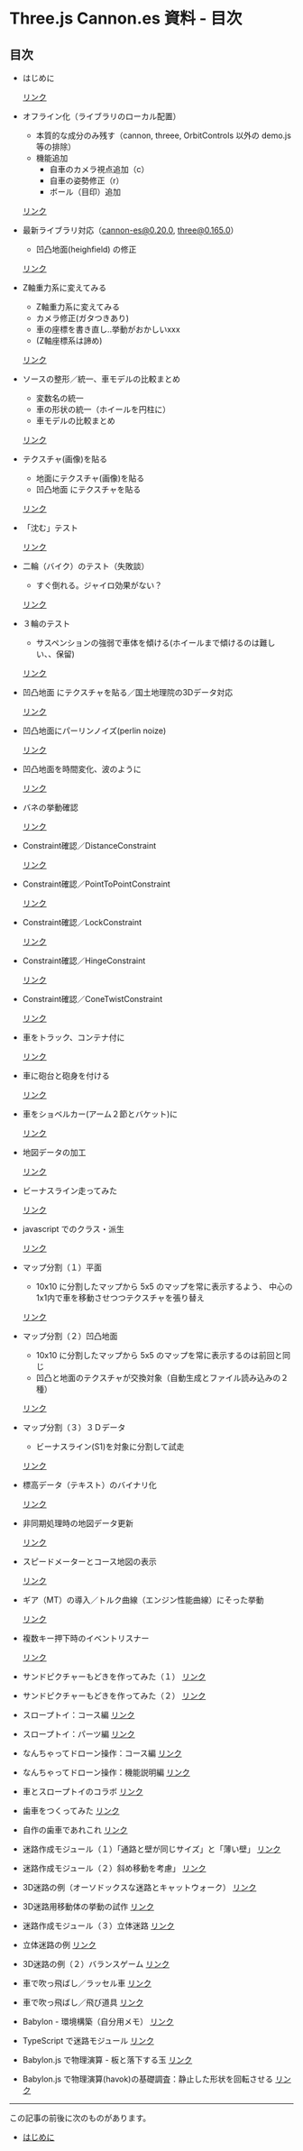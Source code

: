 # Three.js Cannon.es 資料 - 目次

## 目次

- はじめに

  [リンク](001.md)

- オフライン化（ライブラリのローカル配置）
  - 本質的な成分のみ残す（cannon, threee, OrbitControls 以外の demo.js 等の排除）
  - 機能追加
    - 自車のカメラ視点追加（c）
    - 自車の姿勢修正（r）
    - ボール（目印）追加

  [リンク](002.md)

- 最新ライブラリ対応（cannon-es@0.20.0, three@0.165.0）
  - 凹凸地面(heighfield) の修正

  [リンク](003.md)

- Z軸重力系に変えてみる
  - Z軸重力系に変えてみる
  - カメラ修正(ガタつきあり)
  - 車の座標を書き直し..挙動がおかしいxxx
  - (Z軸座標系は諦め)

  [リンク](004.md)

- ソースの整形／統一、車モデルの比較まとめ
  - 変数名の統一
  - 車の形状の統一（ホイールを円柱に）
  - 車モデルの比較まとめ

  [リンク](005.md)

- テクスチャ(画像)を貼る
  - 地面にテクスチャ(画像)を貼る
  - 凹凸地面 にテクスチャを貼る

  [リンク](006.md)

- 「沈む」テスト

  [リンク](008.md)

- 二輪（バイク）のテスト（失敗談）
  - すぐ倒れる。ジャイロ効果がない？

  [リンク](009.md)

- ３輪のテスト
  - サスペンションの強弱で車体を傾ける(ホイールまで傾けるのは難しい、、保留)

  [リンク](010.md)

- 凹凸地面 にテクスチャを貼る／国土地理院の3Dデータ対応

  [リンク](011.md)

- 凹凸地面にパーリンノイズ(perlin noize)

  [リンク](012.md)

- 凹凸地面を時間変化、波のように

  [リンク](013.md)

- バネの挙動確認

  [リンク](014.md)

- Constraint確認／DistanceConstraint

  [リンク](015.md)

- Constraint確認／PointToPointConstraint

  [リンク](016.md)

- Constraint確認／LockConstraint

  [リンク](017.md)

- Constraint確認／HingeConstraint

  [リンク](018.md)

- Constraint確認／ConeTwistConstraint

  [リンク](019.md)

- 車をトラック、コンテナ付に

  [リンク](020.md)

- 車に砲台と砲身を付ける

  [リンク](021.md)

- 車をショベルカー(アーム２節とバケット)に

  [リンク](022.md)

- 地図データの加工

  [リンク](023.md)

- ビーナスライン走ってみた

  [リンク](024.md)

- javascript でのクラス・派生

  [リンク](025.md)

- マップ分割（１）平面
  - 10x10 に分割したマップから 5x5 のマップを常に表示するよう、
    中心の1x1内で車を移動させつつテクスチャを張り替え

  [リンク](026.md)

- マップ分割（２）凹凸地面
  - 10x10 に分割したマップから 5x5 のマップを常に表示するのは前回と同じ
  - 凹凸と地面のテクスチャが交換対象（自動生成とファイル読み込みの２種）

  [リンク](027.md)

- マップ分割（３）３Ｄデータ
  - ビーナスライン(S1)を対象に分割して試走

  [リンク](028.md)

- 標高データ（テキスト）のバイナリ化

  [リンク](029.md)

- 非同期処理時の地図データ更新

  [リンク](030.md)

- スピードメーターとコース地図の表示

  [リンク](031.md)

- ギア（MT）の導入／トルク曲線（エンジン性能曲線）にそった挙動

  [リンク](032.md)

- 複数キー押下時のイベントリスナー

  [リンク](033.md)


- サンドピクチャーもどきを作ってみた（１）
  [リンク](034.md)

- サンドピクチャーもどきを作ってみた（２）
  [リンク](035.md)


- スロープトイ：コース編
  [リンク](036.md)

- スロープトイ：パーツ編
  [リンク](037.md)


- なんちゃってドローン操作：コース編
  [リンク](039.md)

- なんちゃってドローン操作：機能説明編
  [リンク](040.md)

- 車とスロープトイのコラボ
  [リンク](042.md)

- 歯車をつくってみた
  [リンク](043.md)

- 自作の歯車であれこれ
  [リンク](044.md)

- 迷路作成モジュール（１）「通路と壁が同じサイズ」と「薄い壁」
  [リンク](046.md)

- 迷路作成モジュール（２）斜め移動を考慮」
  [リンク](047.md)

- 3D迷路の例（オーソドックスな迷路とキャットウォーク）
  [リンク](048.md)

- 3D迷路用移動体の挙動の試作
  [リンク](049.md)

- 迷路作成モジュール（３）立体迷路
  [リンク](050.md)

- 立体迷路の例
  [リンク](051.md)

- 3D迷路の例（２）バランスゲーム
  [リンク](052.md)

- 車で吹っ飛ばし／ラッセル車
  [リンク](053.md)

- 車で吹っ飛ばし／飛び道具
  [リンク](054.md)

- Babylon - 環境構築（自分用メモ）
  [リンク](055.md)

- TypeScript で迷路モジュール
  [リンク](056.md)

- Babylon.js で物理演算 - 板と落下する玉
  [リンク](057.md)

- Babylon.js で物理演算(havok)の基礎調査：静止した形状を回転させる
  [リンク](058.md)
  
------------------------------------------------------------

この記事の前後に次のものがあります。

- [はじめに](001.md)


<!--

- [オフライン化（ライブラリのローカル配置）](002.md)
- [最新ライブラリ対応（cannon-es@0.20.0, three@0.165.0）](003.md)

- [Z軸重力系に変えてみる](004.md)

- [ソースの整形／統一、車モデルの比較まとめ](005.md)

- [テクスチャ(画像)を貼る](006.md)
- [凹凸地面 にテクスチャを貼る(2)／国土地理院の3Dデータ対応](011.md)
- [地図データの加工](023.md)
- [ビーナスライン走ってみた](024.md)

- [二輪（バイク）のテスト（失敗談）](009.md)
- [３輪のテスト](010.md)

- [凹凸地面にパーリンノイズ(perlin noize)](012.md)
- [凹凸地面を時間変化、波のように](013.md)

- [バネの挙動確認](014.md)
- [Constraint確認／DistanceConstraint](015.md)
- [Constraint確認／PointToPointConstraint](016.md)
- [Constraint確認／LockConstraint](017.md)
- [Constraint確認／HingeConstraint](018.md)
- [Constraint確認／ConeTwistConstraint](019.md)

- [車をトラック、コンテナ付に](020.md)
- [車に砲台と砲身を付ける](021.md)
- [車をショベルカー(アーム２節とバケット)に](022.md)

- [javascript でのクラス・派生](025.md)

- マップ分割（１）平面(026.md)
- マップ分割（２）凹凸地面(027.md)
- マップ分割（３）３Ｄデータ(028.md)

- [ギア（MT）の導入／トルク曲線（エンジン性能曲線）にそった挙動](032.md)
- [複数キー押下時のイベントリスナー](033.md)

- [サンドピクチャーもどきを作ってみた（１）](034.md)
- [サンドピクチャーもどきを作ってみた（２）](035.md)

- [スロープトイ：コース編](036.md)
- [スロープトイ：パーツ編](037.md)

- [なんちゃってドローン操作：コース編](039.md)
- [なんちゃってドローン操作：機能説明編](040.md)
- [車とスロープトイのコラボ](042.md)

- [歯車をつくってみた](043.md)
- [自作の歯車であれこれ](044.md)

- [迷路作成モジュール（１）「通路と壁が同じサイズ」と「薄い壁」](046.md)
- [迷路作成モジュール（２）斜め移動を考慮](047.md)
- [迷路作成モジュール（３）立体迷路](050.md)

- [3D迷路の例（オーソドックスな迷路とキャットウォーク）](048.md)
- [3D迷路の例（２）バランスゲーム](052.md)
- [立体迷路の例](051.md)

- [3D迷路用移動体の挙動の試作](049.md)

- [車で吹っ飛ばし／ラッセル車](053.md)
- [車で吹っ飛ばし／飛び道具](054.md)

- [Babylon - 環境構築（自分用メモ）](055.md)

- [迷路作成モジュール（１）「通路と壁が同じサイズ」と「薄い壁」](046.md)
- [迷路作成モジュール（３）立体迷路](050.md)
- [TypeScript で迷路モジュール](056.md)

- [Babylon.js で物理演算 - 板と落下する玉](057.md)

- [Babylon.js で物理演算(havok)の基礎調査：静止した形状を回転させる](058.md)


-->